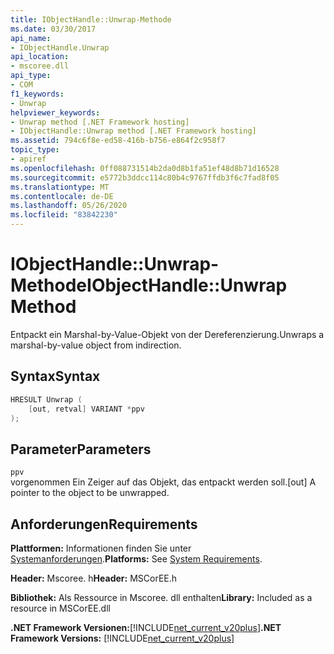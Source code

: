 ```yaml
---
title: IObjectHandle::Unwrap-Methode
ms.date: 03/30/2017
api_name:
- IObjectHandle.Unwrap
api_location:
- mscoree.dll
api_type:
- COM
f1_keywords:
- Unwrap
helpviewer_keywords:
- Unwrap method [.NET Framework hosting]
- IObjectHandle::Unwrap method [.NET Framework hosting]
ms.assetid: 794c6f8e-ed58-416b-b756-e864f2c958f7
topic_type:
- apiref
ms.openlocfilehash: 0ff088731514b2da0d8b1fa51ef48d8b71d16528
ms.sourcegitcommit: e5772b3ddcc114c80b4c9767ffdb3f6c7fad8f05
ms.translationtype: MT
ms.contentlocale: de-DE
ms.lasthandoff: 05/26/2020
ms.locfileid: "83842230"
---
```

# <a name="iobjecthandleunwrap-method"></a><span data-ttu-id="25f4a-102">IObjectHandle::Unwrap-Methode</span><span class="sxs-lookup"><span data-stu-id="25f4a-102">IObjectHandle::Unwrap Method</span></span>
<span data-ttu-id="25f4a-103">Entpackt ein Marshal-by-Value-Objekt von der Dereferenzierung.</span><span class="sxs-lookup"><span data-stu-id="25f4a-103">Unwraps a marshal-by-value object from indirection.</span></span>  
  
## <a name="syntax"></a><span data-ttu-id="25f4a-104">Syntax</span><span class="sxs-lookup"><span data-stu-id="25f4a-104">Syntax</span></span>  
  
```cpp  
HRESULT Unwrap (  
    [out, retval] VARIANT *ppv  
);  
```  
  
## <a name="parameters"></a><span data-ttu-id="25f4a-105">Parameter</span><span class="sxs-lookup"><span data-stu-id="25f4a-105">Parameters</span></span>  
 `ppv`  
 <span data-ttu-id="25f4a-106">vorgenommen Ein Zeiger auf das Objekt, das entpackt werden soll.</span><span class="sxs-lookup"><span data-stu-id="25f4a-106">[out] A pointer to the object to be unwrapped.</span></span>  
  
## <a name="requirements"></a><span data-ttu-id="25f4a-107">Anforderungen</span><span class="sxs-lookup"><span data-stu-id="25f4a-107">Requirements</span></span>  
 <span data-ttu-id="25f4a-108">**Plattformen:** Informationen finden Sie unter [Systemanforderungen](../../get-started/system-requirements.md).</span><span class="sxs-lookup"><span data-stu-id="25f4a-108">**Platforms:** See [System Requirements](../../get-started/system-requirements.md).</span></span>  
  
 <span data-ttu-id="25f4a-109">**Header:** Mscoree. h</span><span class="sxs-lookup"><span data-stu-id="25f4a-109">**Header:** MSCorEE.h</span></span>  
  
 <span data-ttu-id="25f4a-110">**Bibliothek:** Als Ressource in Mscoree. dll enthalten</span><span class="sxs-lookup"><span data-stu-id="25f4a-110">**Library:** Included as a resource in MSCorEE.dll</span></span>  
  
 <span data-ttu-id="25f4a-111">**.NET Framework Versionen:**[!INCLUDE[net_current_v20plus](../../../../includes/net-current-v20plus-md.md)]</span><span class="sxs-lookup"><span data-stu-id="25f4a-111">**.NET Framework Versions:** [!INCLUDE[net_current_v20plus](../../../../includes/net-current-v20plus-md.md)]</span></span>  
